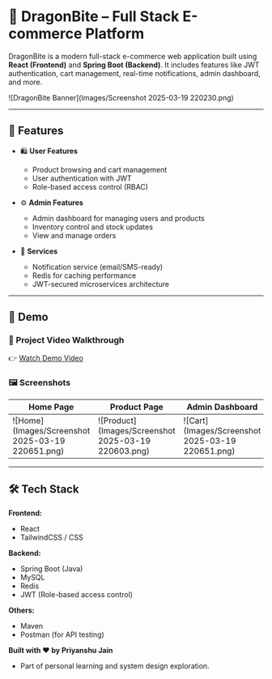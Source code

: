 # 🐉 DragonBite – Full Stack E-commerce Platform

DragonBite is a modern full-stack e-commerce web application built using **React (Frontend)** and **Spring Boot (Backend)**. It includes features like JWT authentication, cart management, real-time notifications, admin dashboard, and more.

![DragonBite Banner](Images/Screenshot 2025-03-19 220230.png)

---

## 🚀 Features

- 🛍️ **User Features**
  - Product browsing and cart management
  - User authentication with JWT
  - Role-based access control (RBAC)

- ⚙️ **Admin Features**
  - Admin dashboard for managing users and products
  - Inventory control and stock updates
  - View and manage orders

- 🔔 **Services**
  - Notification service (email/SMS-ready)
  - Redis for caching performance
  - JWT-secured microservices architecture

---

## 📸 Demo

### 🎥 Project Video Walkthrough  
👉 [Watch Demo Video](https://drive.google.com/file/d/1AaasFS6NYisMNymxjrOhzguBPGnFWqwE/view?usp=sharing)

### 🖼️ Screenshots

| Home Page | Product Page | Admin Dashboard |
|-----------|--------------|-----------------|
| ![Home](Images/Screenshot 2025-03-19 220651.png) | ![Product](Images/Screenshot 2025-03-19 220603.png) | ![Cart](Images/Screenshot 2025-03-19 220651.png) |

---

## 🛠️ Tech Stack

**Frontend:**
- React
- TailwindCSS / CSS

**Backend:**
- Spring Boot (Java)
- MySQL
- Redis
- JWT (Role-based access control)

**Others:**
- Maven
- Postman (for API testing)


**Built with ❤️ by Priyanshu Jain**
- Part of personal learning and system design exploration.

